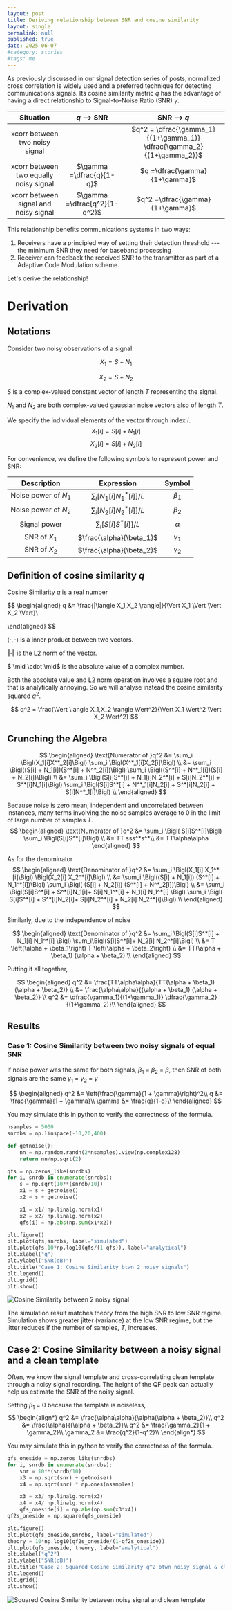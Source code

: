 ```yaml
---
layout: post
title: Deriving relationship between SNR and cosine similarity
layout: single
permalink: null
published: true
date: 2025-06-07
#category: stories
#tags: me
---
```

As previously discussed in our signal detection series of posts, normalized cross correlation is widely used and a preferred technique for detecting communications signals. Its cosine similarity metric $q$ has the advantage of having a direct relationship to Signal-to-Noise Ratio (SNR) $\gamma$. 


| Situation | $q$ --> SNR | SNR --> $q$ |
| :----------:| :-------------:| :----------:|
| xcorr between two noisy signal |  | $q^2 =  \dfrac{\gamma_1}{(1+\gamma_1)}  \dfrac{\gamma_2}{(1+\gamma_2)}$  |
| xcorr between two equally noisy signal | $\gamma =\dfrac{q}{1-q}$ | $q =\dfrac{\gamma}{1+\gamma}$ |
| xcorr between signal and noisy signal | $\gamma =\dfrac{q^2}{1-q^2}$ | $q^2 =\dfrac{\gamma}{1+\gamma}$ |

This relationship benefits communications systems in two ways:
1. Receivers have a principled way of setting their detection threshold --- the minimum SNR they need for baseband processing
2. Receiver can feedback the received SNR to the transmitter as part of a Adaptive Code Modulation scheme. 

Let's derive the relationship!


# Derivation
## Notations
Consider two noisy observations of a signal.

$$X_1 = S + N_1$$

$$X_2 = S + N_2$$

$S$ is a complex-valued constant vector of length $T$ representing the signal. 

$N_1$ and $N_2$ are both complex-valued gaussian noise vectors also of length $T$. 

We specify the individual elements of the vector through index $i$.
$$X_1[i] = S[i] + N_1 [i]$$
$$X_2[i] = S[i] + N_2 [i]$$

For convenience, we define the following symbols to represent power and SNR:

| Description | Expression | Symbol |
|:--------------:|:------------:|:-----:|
| Noise power of $N_1$ | $\sum_i[N_1[i] N^*_1[i]]/L$ | $\beta_1$ |
| Noise power of $N_2$ | $\sum_i[N_2[i] N^*_2[i]]/L$  | $\beta_2$ |
| Signal power | $\sum_i[S[i] S^*[i]]/L$  | $\alpha$ |
| SNR of $X_1$ | $\frac{\alpha}{\beta_1}$ | $\gamma_1$ |
| SNR of $X_2$ | $\frac{\alpha}{\beta_2}$| $\gamma_2$ |



## Definition of cosine similarity $q$
Cosine Similarity $q$ is a real number 

$$
\begin{aligned}
q &= \frac{|\langle X_1,X_2 \rangle|}{\Vert X_1 \Vert \Vert X_2 \Vert}\\

\end{aligned}
$$

$\langle \cdot, \cdot \rangle$ is a inner product between two vectors.

$\Vert \cdot \Vert$ is the L2 norm of the vector.

$ \mid \cdot \mid$ is the absolute value of a complex number.

Both the absolute value and L2 norm operation involves a square root and that is analytically annoying. So we will analyse instead the cosine similarity squared $q^2$.

$$
q^2 = \frac{\Vert \langle X_1,X_2 \rangle \Vert^2}{\Vert X_1 \Vert^2 \Vert X_2 \Vert^2}
$$


## Crunching the Algebra
$$
\begin{aligned}
\text{Numerator of }q^2 &= \sum_i \Bigl(X_1[i]X^*_2[i]\Bigl) \sum_i  \Bigl(X^*_1[i]X_2[i]\Bigl) \\
&= \sum_i \Bigl((S[i] + N_1[i])(S^*[i] + N^*_2[i])\Bigl) \sum_i \Bigl((S^*[i] + N^*_1[i])(S[i] + N_2[i])\Bigl) \\
&= \sum_i \Bigl(S[i]S^*[i] + N_1[i]N_2^*[i] + S[i]N_2^*[i] + S^*[i]N_1[i]\Bigl) \sum_i \Bigl(S[i]S^*[i] + N^*_1[i]N_2[i] + S^*[i]N_2[i] + S[i]N^*_1[i]\Bigl) \\
\end{aligned}
$$

Because noise is zero mean, independent and uncorrelated between instances, many terms involving the noise samples average to 0 in the limit of large number of samples $T$.
$$
\begin{aligned}
\text{Numerator of }q^2
&= \sum_i \Bigl( S[i]S^*[i]\Bigl) \sum_i \Bigl(S[i]S^*[i]\Bigl) \\
&= TT sss^*s^*\\
&= TT\alpha\alpha
\end{aligned}
$$

As for the denominator
$$
\begin{aligned}
\text{Denominator of }q^2
&= \sum_i \Bigl(X_1[i] X_1^*[i]\Bigl) \Bigl(X_2[i] X_2^*[i]\Bigl) \\
&= \sum_i \Bigl((S[i] + N_1[i]) (S^*[i] + N_1^*[i])\Bigl) \sum_i \Bigl( (S[i] + N_2[i]) (S^*[i] + N^*_2[i])\Bigl) \\
&= \sum_i \Bigl(S[i]S^*[i] + S^*[i]N_1[i]+ S[i]N_1^*[i] + N_1[i] N_1^*[i] \Bigl) \sum_i \Bigl( S[i]S^*[i] + S^*[i]N_2[i]+ S[i]N_2^*[i] + N_2[i] N_2^*[i]\Bigl) \\
\end{aligned}
$$

Similarly, due to the independence of noise

$$
\begin{aligned}
\text{Denominator of }q^2
&= \sum_i \Bigl(S[i]S^*[i] +  N_1[i] N_1^*[i] \Bigl) \sum_i\Bigl(S[i]S^*[i]+ N_2[i] N_2^*[i]\Bigl) \\
&= T \left(\alpha + \beta_1\right) T \left(\alpha + \beta_2\right) \\
&= TT(\alpha + \beta_1) (\alpha + \beta_2) \\
\end{aligned}
$$

Putting it all together,

$$
\begin{aligned}
q^2 &= \frac{TT\alpha\alpha}{TT(\alpha + \beta_1) (\alpha + \beta_2)} \\
&= \frac{\alpha\alpha}{(\alpha + \beta_1) (\alpha + \beta_2)} \\
q^2 &=  \dfrac{\gamma_1}{(1+\gamma_1)}  \dfrac{\gamma_2}{(1+\gamma_2)}\\
\end{aligned}
$$


## Results
### Case 1: Cosine Similarity between two noisy signals of equal SNR
If noise power was the same for both signals, $\beta_1$ = $\beta_2$ = $\beta$, then SNR of both signals are the same $\gamma_1$ = $\gamma_2$ = $\gamma$

$$
\begin{aligned}
q^2 &= \left(\frac{\gamma}{1 + \gamma}\right)^2\\
q &= \frac{\gamma}{1 + \gamma}\\
\gamma &=  \frac{q}{1-q}\\
\end{aligned}
$$

You may simulate this in python to verify the correctness of the formula.

```python
nsamples = 5000
snrdbs = np.linspace(-10,20,400)

def getnoise():
    nn = np.random.randn(2*nsamples).view(np.complex128)
    return nn/np.sqrt(2)

qfs = np.zeros_like(snrdbs)
for i, snrdb in enumerate(snrdbs):
    s = np.sqrt(10**(snrdb/10))
    x1 = s + getnoise()
    x2 = s + getnoise()

    x1 = x1/ np.linalg.norm(x1)
    x2 = x2/ np.linalg.norm(x2)
    qfs[i] = np.abs(np.sum(x1*x2))

plt.figure()
plt.plot(qfs,snrdbs, label="simulated")
plt.plot(qfs,10*np.log10(qfs/(1-qfs)), label="analytical")
plt.xlabel("q")
plt.ylabel("SNR(dB)")
plt.title("Case 1: Cosine Similarity btwn 2 noisy signals")
plt.legend()
plt.grid()
plt.show()
```

![ Cosine Similarity between 2 noisy signal](/images/posts/cosine-similarity-snr/case1.png)

The simulation result matches theory from the high SNR to low SNR regime. Simulation shows greater jitter (variance) at the low SNR regime, but the jitter reduces if the number of samples, $T$, increases.


## Case 2: Cosine Similarity between a noisy signal and a clean template
Often, we know the signal template and cross-correlating clean template through a noisy signal recording. The height of the QF peak can actually help us estimate the SNR of the noisy signal.

Setting $\beta_1$ = 0 because the template is noiseless,
$$
\begin{align*}
q^2 &= \frac{\alpha\alpha}{\alpha(\alpha + \beta_2)}\\
q^2 &= \frac{\alpha}{(\alpha + \beta_2)}\\
q^2 &= \frac{\gamma_2}{1 + \gamma_2}\\
\gamma_2 &= \frac{q^2}{1-q^2}\\
\end{align*}
$$

You may simulate this in python to verify the correctness of the formula.
```python
qfs_oneside = np.zeros_like(snrdbs)
for i, snrdb in enumerate(snrdbs):
    snr = 10**(snrdb/10)
    x3 = np.sqrt(snr) + getnoise()
    x4 = np.sqrt(snr) * np.ones(nsamples)

    x3 = x3/ np.linalg.norm(x3)
    x4 = x4/ np.linalg.norm(x4)
    qfs_oneside[i] = np.abs(np.sum(x3*x4))
qf2s_oneside = np.square(qfs_oneside)

plt.figure()
plt.plot(qfs_oneside,snrdbs, label="simulated")
theory = 10*np.log10(qf2s_oneside/(1-qf2s_oneside))
plt.plot(qfs_oneside, theory, label="analytical")
plt.xlabel("q^2")
plt.ylabel("SNR(dB)")
plt.title("Case 2: Squared Cosine Similarity q^2 btwn noisy signal & clean template")
plt.legend()
plt.grid()
plt.show()
```

![Squared Cosine Similarity between noisy signal and clean template](/images/posts/cosine-similarity-snr/case2.png)